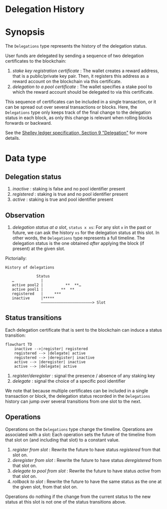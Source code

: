 # Delegation History

# Synopsis

The `Delegations` type represents the history of the delegation status.

User funds are delegated by sending a sequence of two delegation certificates to the blockchain:
1. _stake key registration certificate_ : The wallet creates a reward address, that is a public/private key pair. Then, it registers this address as a reward account on the blockchain via this certificate.
2. _delegation to a pool certificate_ : The wallet specifies a stake pool to which the reward account should be delegated to via this certificate.

This sequence of certificates can be included in a single transaction, or it can be spread out over several transactions or blocks.
Here, the `Delegations` type only keeps track of the final change to the delegation status in each block, as only this change is relevant when rolling blocks forwards or backward.

See the [Shelley ledger specification, Section 9 "Delegation"][ledger-spec] for more details.

  [ledger-spec]: https://github.com/input-output-hk/cardano-ledger/releases/latest/download/shelley-ledger.pdf

# Data type

## Delegation status

1. _inactive_ : staking is false and no pool identifier present
2. _registered_ : staking is true and no pool identifier present
4. _active_ : staking is true and pool identifier present

## Observation

1. _delegation status at a slot_, `status x xs`: For any slot `x` in the past or future, we can ask the history `xs` for the delegation status at this slot. In other words, the `Delegations` type represents a full timeline. The delegation status is the one obtained _after_ applying the block (if present) at the given slot.

Pictorially:
```
History of delegations

              Status
   …            |
   active pool2 |          **  **…
   active pool1 |        **  **
   registered   |     ***
   inactive     |*****
                ———————————————————————> Slot
```

## Status transitions

Each delegation certificate that is sent to the blockchain can induce a status transition:

```mermaid
flowchart TD
    inactive -->|register| registered
    registered --> |delegate| active
    registered --> |deregister| inactive
    active --> |deregister| inactive
    active --> |delegate| active
```

1. _register/deregister_ : signal the presence / absence of any staking key
2. _delegate_ : signal the choice of a specific pool identifier

We note that because multiple certificates can be included in a single transaction or block, the delegation status recorded in the `Delegations` history can jump over several transitions from one slot to the next.

## Operations
Operations on the `Delegations` type change the timeline. Operations are associated with a slot: Each operation sets the future of the timeline from that slot on (and including that slot) to a constant value.

1. _register from slot_ : Rewrite the future to have status _registered_ from that slot on.
1. _deregister from slot_ : Rewrite the future to have status _deregistered_ from that slot on.
2. _delegate to pool from slot_ : Rewrite the future to have status _active_ from that slot on.
4. _rollback to slot_ : Rewrite the future to have the same status as the one at the given slot, from that slot on.

Operations do nothing if the change from the current status to the new status at this slot is not one of the status transitions above.
